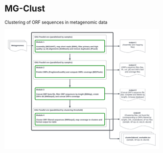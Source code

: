 # MG-Clust
Clustering of ORF sequences in metagenomic data

![MG-Clust workflow](./figures/MG-Clust.png)

